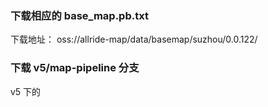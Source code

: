 ### 下载相应的 base_map.pb.txt
下载地址： oss://allride-map/data/basemap/suzhou/0.0.122/

### 下载 v5/map-pipeline 分支

v5 下的


